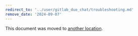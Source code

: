 ```yaml
---
redirect_to: '../user/gitlab_duo_chat/troubleshooting.md'
remove_date: '2024-09-07'
---
```


This document was moved to [another location](../user/gitlab_duo_chat/troubleshooting.md).

<!-- This redirect file can be deleted after <2024-09-07>. -->
<!-- Redirects that point to other docs in the same project expire in three months. -->
<!-- Redirects that point to docs in a different project or site (for example, link is not relative and starts with `https:`) expire in one year. -->
<!-- Before deletion, see: https://docs.gitlab.com/ee/development/documentation/redirects.html -->
